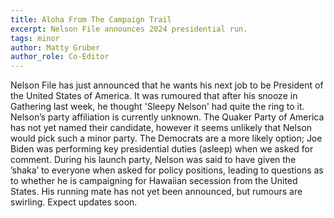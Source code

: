 ```yaml
---
title: Aloha From The Campaign Trail
excerpt: Nelson File announces 2024 presidential run.
tags: minor
author: Matty Gruber
author_role: Co-Editor
---
```


Nelson File has just announced that he wants his next job to be President of the
United States of America. It was rumoured that after his snooze in Gathering
last week, he thought 'Sleepy Nelson' had quite the ring to it. Nelson’s party
affiliation is currently unknown. The Quaker Party of America has not yet named
their candidate, however it seems unlikely that Nelson would pick such a minor
party. The Democrats are a more likely option; Joe Biden was performing key
presidential duties (asleep) when we asked for comment. During his launch party,
Nelson was said to have given the ’shaka’ to everyone when asked for policy
positions, leading to questions as to whether he is campaigning for Hawaiian
secession from the United States. His running mate has not yet been announced,
but rumours are swirling. Expect updates soon.
